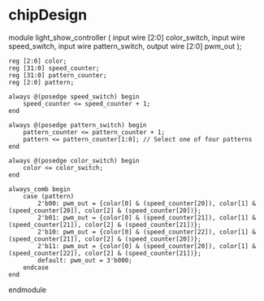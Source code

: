 # chipDesign
module light_show_controller (
    input wire [2:0] color_switch,
    input wire speed_switch,
    input wire pattern_switch,
    output wire [2:0] pwm_out
);

    reg [2:0] color;
    reg [31:0] speed_counter;
    reg [31:0] pattern_counter;
    reg [2:0] pattern;

    always @(posedge speed_switch) begin
        speed_counter <= speed_counter + 1;
    end

    always @(posedge pattern_switch) begin
        pattern_counter <= pattern_counter + 1;
        pattern <= pattern_counter[1:0]; // Select one of four patterns
    end

    always @(posedge color_switch) begin
        color <= color_switch;
    end

    always_comb begin
        case (pattern)
            2'b00: pwm_out = {color[0] & (speed_counter[20]), color[1] & (speed_counter[20]), color[2] & (speed_counter[20])};
            2'b01: pwm_out = {color[0] & (speed_counter[21]), color[1] & (speed_counter[21]), color[2] & (speed_counter[21])};
            2'b10: pwm_out = {color[0] & (speed_counter[22]), color[1] & (speed_counter[21]), color[2] & (speed_counter[20])};
            2'b11: pwm_out = {color[0] & (speed_counter[20]), color[1] & (speed_counter[22]), color[2] & (speed_counter[21])};
            default: pwm_out = 3'b000;
        endcase
    end
endmodule

